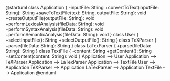 @startuml
class Application {
-inputFile: String
+convertToText(inputFile: String): String
+saveToTextFile(text: String, outputFile: String): void
+createOutputFile(outputFile: String): void
+performLexicalAnalysis(fileData: String): void
+performSyntaxAnalysis(fileData: String): void
+performSemanticAnalysis(fileData: String): void
}
class User {
+selectInputFile(): String
+selectOutputFile(): String
}
class TeXParser {
+parse(fileData: String): String
}
class LaTexParser {
+parse(fileData: String): String
}
class TextFile {
-content: String
+getContent(): String
+setContent(content: String): void
}
Application --> User
Application --> TeXParser
Application --> LaTexParser
Application --> TextFile
User --> Application
TeXParser --> Application
LaTexParser --> Application
TextFile --> Application
@enduml